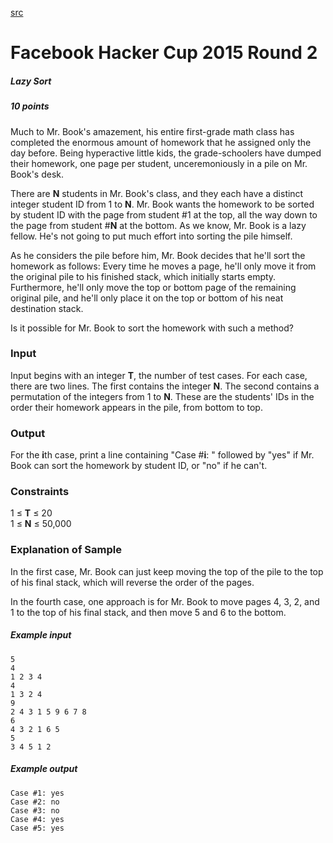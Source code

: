 [src](https://www.facebook.com/hackercup/problems.php?pid=193964420699886&round=323882677799153)

# Facebook Hacker Cup 2015 Round 2

##### Lazy Sort

##### 10 points 

Much to Mr. Book's amazement, his entire first-grade math class has completed
the enormous amount of homework that he assigned only the day before. Being
hyperactive little kids, the grade-schoolers have dumped their homework, one
page per student, unceremoniously in a pile on Mr. Book's desk.

There are **N** students in Mr. Book's class, and they each have a distinct
integer student ID from 1 to **N**. Mr. Book wants the homework to be sorted
by student ID with the page from student #1 at the top, all the way down to
the page from student #**N** at the bottom. As we know, Mr. Book is a lazy
fellow. He's not going to put much effort into sorting the pile himself.

As he considers the pile before him, Mr. Book decides that he'll sort the
homework as follows: Every time he moves a page, he'll only move it from the
original pile to his finished stack, which initially starts empty.
Furthermore, he'll only move the top or bottom page of the remaining original
pile, and he'll only place it on the top or bottom of his neat destination
stack.

Is it possible for Mr. Book to sort the homework with such a method?

### Input

Input begins with an integer **T**, the number of test cases. For each case,
there are two lines. The first contains the integer **N**. The second contains
a permutation of the integers from 1 to **N**. These are the students' IDs in
the order their homework appears in the pile, from bottom to top.

### Output

For the **i**th case, print a line containing "Case #**i**: " followed by
"yes" if Mr. Book can sort the homework by student ID, or "no" if he can't.

### Constraints

1 ≤ **T** ≤ 20  
1 ≤ **N** ≤ 50,000  

### Explanation of Sample

In the first case, Mr. Book can just keep moving the top of the pile to the
top of his final stack, which will reverse the order of the pages.

In the fourth case, one approach is for Mr. Book to move pages 4, 3, 2, and 1
to the top of his final stack, and then move 5 and 6 to the bottom.

##### Example input

```
5
4
1 2 3 4
4
1 3 2 4
9
2 4 3 1 5 9 6 7 8
6
4 3 2 1 6 5
5
3 4 5 1 2

```

##### Example output

```
Case #1: yes
Case #2: no
Case #3: no
Case #4: yes
Case #5: yes

```
